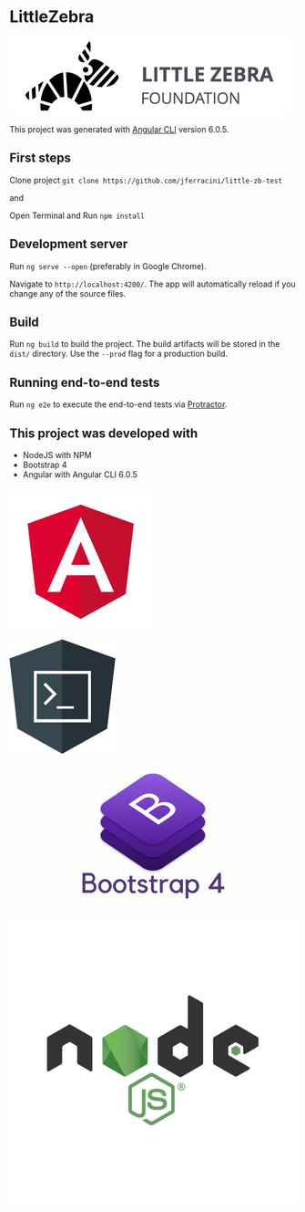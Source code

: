 # LittleZebra

![Project test for](https://github.com/jferracini/little-zb-test/blob/master/src/assets/lts-logo-dark.png "Little Zebra Foundation")

This project was generated with [Angular CLI](https://github.com/angular/angular-cli) version 6.0.5.

## First steps
 
Clone project `git clone https://github.com/jferracini/little-zb-test`

and

Open Terminal and Run `npm install`

## Development server

Run `ng serve --open` (preferably in Google Chrome). 

Navigate to `http://localhost:4200/`. The app will automatically reload if you change any of the source files.

## Build

Run `ng build` to build the project. The build artifacts will be stored in the `dist/` directory. Use the `--prod` flag for a production build.

## Running end-to-end tests

Run `ng e2e` to execute the end-to-end tests via [Protractor](http://www.protractortest.org/).

## This project was developed with

  - NodeJS with NPM
  - Bootstrap 4
  - Angular with Angular CLI 6.0.5

  ![Project test for](https://github.com/jferracini/little-zb-test/blob/master/src/assets/powered/angular.png "Angular")
  
  ![Project test for](https://github.com/jferracini/little-zb-test/blob/master/src/assets/powered/cli.png "Little Angular CLI")

  ![Project test for](https://github.com/jferracini/little-zb-test/blob/master/src/assets/powered/Bootrap4.png "Bootstrap 4")

  ![Project test for](https://github.com/jferracini/little-zb-test/blob/master/src/assets/powered/nodejs-new-pantone-black.png "Node")